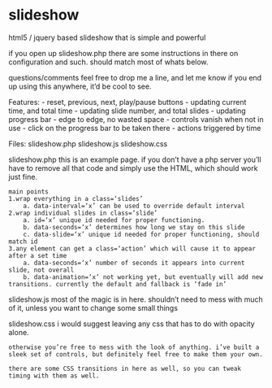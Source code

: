 slideshow
=========

html5 / jquery based slideshow that is simple and powerful

if you open up slideshow.php there are some instructions in there on configuration and such. should match most of whats below.

questions/comments feel free to drop me a line, and let me know if you end up using this anywhere, it’d be cool to see.

Features:
	- reset, previous, next, play/pause buttons
	- updating current time, and total time
	- updating slide number, and total slides
	- updating progress bar
	- edge to edge, no wasted space
	- controls vanish when not in use
	- click on the progress bar to be taken there
	- actions triggered by time

Files:
	slideshow.php
	slideshow.js
	slideshow.css

slideshow.php
	this is an example page. if you don’t have a php server you’ll have to remove all that code and simply use the HTML, which should work just fine.

	main points
	1.wrap everything in a class=‘slides’
		a. data-interval=‘x’ can be used to override default interval
	2.wrap individual slides in class=‘slide’
		a. id=‘x’ unique id needed for proper functioning.
		b. data-seconds=‘x’ determines how long we stay on this slide
		c. data-slide=‘x’ unique id needed for proper functioning, should match id
	3.any element can get a class=‘action’ which will cause it to appear after a set time
		a. data-seconds=‘x’ number of seconds it appears into current slide, not overall
		b. data-animation=‘x’ not working yet, but eventually will add new transitions. currently the default and fallback is ‘fade in’


slideshow.js
	most of the magic is in here. shouldn’t need to mess with much of it, unless you want to change some small things

slideshow.css
	i would suggest leaving any css that has to do with opacity alone.

	otherwise you’re free to mess with the look of anything. i’ve built a sleek set of controls, but definitely feel free to make them your own.

	there are some CSS transitions in here as well, so you can tweak timing with them as well.